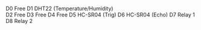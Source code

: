 

D0	Free
D1	DHT22 (Temperature/Humidity)	
D2	Free
D3	Free
D4	Free
D5	HC-SR04 (Trig)
D6	HC-SR04 (Echo)
D7	Relay 1
D8	Relay 2
